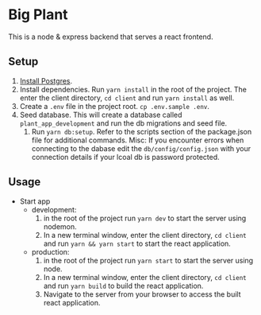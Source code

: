 # Big Plant

This is a node & express backend that serves a react frontend.

## Setup

1. [Install Postgres](https://www.postgresql.org/download/).
1. Install dependencies. Run `yarn install` in the root of the project. The enter the client directory, `cd client` and run `yarn install` as well.
1. Create a `.env` file in the project root. `cp .env.sample .env`.
1. Seed database. This will create a database called `plant_app_development`    and run the db migrations and seed file.
    1. Run `yarn db:setup`. Refer to the scripts section of the package.json file for additional commands.
    Misc: If you encounter errors when connecting to the dabase edit the `db/config/config.json` with your connection details if your lcoal db is password protected.

## Usage

- Start app
    - development:
      1. in the root of the project run `yarn dev` to start the server using nodemon.
      2. In a new terminal window, enter the client directory, `cd client` and run `yarn && yarn start` to start the react application.
    - production:
      1. in the root of the project run `yarn start` to start the server using node.
      2. In a new terminal window, enter the client directory, `cd client` and run `yarn build` to build the react application.
      3. Navigate to the server from your browser to access the built react application.

